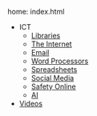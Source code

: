home: index.html

- ICT
  - [Libraries](ICT/libraries.html)
  - [The Internet](ICT/the-internet.html)
  - [Email](ICT/email.html)
  - [Word Processors](ICT/word-processor.html)
  - [Spreadsheets](ICT/spreadsheets.html)
  - [Social Media](ICT/social-media.html)
  - [Safety Online](ICT/safety-online.html)
  - [AI](ICT/AI.html)	
- [Videos](video/index.html)
